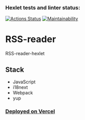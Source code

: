 ### Hexlet tests and linter status:
[![Actions Status](https://github.com/SaXaReD/frontend-project-11/actions/workflows/hexlet-check.yml/badge.svg)](https://github.com/SaXaReD/frontend-project-11/actions)
[![Maintainability](https://api.codeclimate.com/v1/badges/4f77ae4efda1475ab2c2/maintainability)](https://codeclimate.com/github/SaXaReD/frontend-project-11/maintainability)
# RSS-reader
RSS-reader-hexlet
## Stack
* JavaScript
* i18next
* Webpack
* yup
### [Deployed on Vercel](https://frontend-project-11-nine-wheat.vercel.app/)